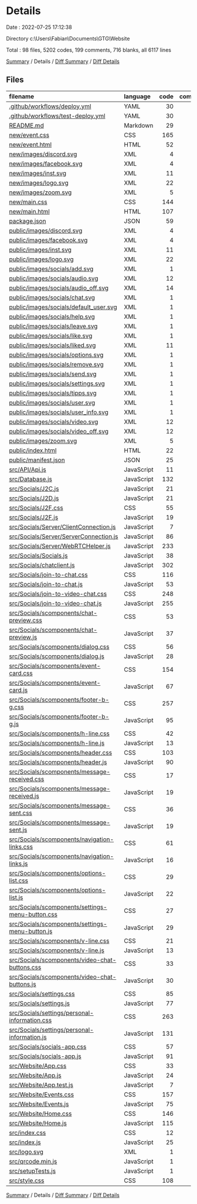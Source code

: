 # Details

Date : 2022-07-25 17:12:38

Directory c:\\Users\\Fabian\\Documents\\GTG\\Website

Total : 98 files,  5202 codes, 199 comments, 716 blanks, all 6117 lines

[Summary](results.md) / Details / [Diff Summary](diff.md) / [Diff Details](diff-details.md)

## Files
| filename | language | code | comment | blank | total |
| :--- | :--- | ---: | ---: | ---: | ---: |
| [.github/workflows/deploy.yml](/.github/workflows/deploy.yml) | YAML | 30 | 0 | 1 | 31 |
| [.github/workflows/test-deploy.yml](/.github/workflows/test-deploy.yml) | YAML | 30 | 0 | 1 | 31 |
| [README.md](/README.md) | Markdown | 29 | 0 | 6 | 35 |
| [new/event.css](/new/event.css) | CSS | 165 | 5 | 30 | 200 |
| [new/event.html](/new/event.html) | HTML | 52 | 0 | 8 | 60 |
| [new/images/discord.svg](/new/images/discord.svg) | XML | 4 | 0 | 1 | 5 |
| [new/images/facebook.svg](/new/images/facebook.svg) | XML | 4 | 0 | 1 | 5 |
| [new/images/inst.svg](/new/images/inst.svg) | XML | 11 | 0 | 1 | 12 |
| [new/images/logo.svg](/new/images/logo.svg) | XML | 22 | 0 | 1 | 23 |
| [new/images/zoom.svg](/new/images/zoom.svg) | XML | 5 | 0 | 1 | 6 |
| [new/main.css](/new/main.css) | CSS | 144 | 6 | 32 | 182 |
| [new/main.html](/new/main.html) | HTML | 107 | 5 | 32 | 144 |
| [package.json](/package.json) | JSON | 59 | 0 | 1 | 60 |
| [public/images/discord.svg](/public/images/discord.svg) | XML | 4 | 0 | 1 | 5 |
| [public/images/facebook.svg](/public/images/facebook.svg) | XML | 4 | 0 | 1 | 5 |
| [public/images/inst.svg](/public/images/inst.svg) | XML | 11 | 0 | 1 | 12 |
| [public/images/logo.svg](/public/images/logo.svg) | XML | 22 | 0 | 1 | 23 |
| [public/images/socials/add.svg](/public/images/socials/add.svg) | XML | 1 | 0 | 0 | 1 |
| [public/images/socials/audio.svg](/public/images/socials/audio.svg) | XML | 12 | 0 | 1 | 13 |
| [public/images/socials/audio_off.svg](/public/images/socials/audio_off.svg) | XML | 14 | 0 | 1 | 15 |
| [public/images/socials/chat.svg](/public/images/socials/chat.svg) | XML | 1 | 0 | 0 | 1 |
| [public/images/socials/default_user.svg](/public/images/socials/default_user.svg) | XML | 1 | 0 | 0 | 1 |
| [public/images/socials/help.svg](/public/images/socials/help.svg) | XML | 1 | 0 | 0 | 1 |
| [public/images/socials/leave.svg](/public/images/socials/leave.svg) | XML | 1 | 0 | 0 | 1 |
| [public/images/socials/like.svg](/public/images/socials/like.svg) | XML | 1 | 0 | 0 | 1 |
| [public/images/socials/liked.svg](/public/images/socials/liked.svg) | XML | 11 | 0 | 1 | 12 |
| [public/images/socials/options.svg](/public/images/socials/options.svg) | XML | 1 | 0 | 0 | 1 |
| [public/images/socials/remove.svg](/public/images/socials/remove.svg) | XML | 1 | 0 | 0 | 1 |
| [public/images/socials/send.svg](/public/images/socials/send.svg) | XML | 1 | 0 | 0 | 1 |
| [public/images/socials/settings.svg](/public/images/socials/settings.svg) | XML | 1 | 0 | 0 | 1 |
| [public/images/socials/tipps.svg](/public/images/socials/tipps.svg) | XML | 1 | 0 | 0 | 1 |
| [public/images/socials/user.svg](/public/images/socials/user.svg) | XML | 1 | 0 | 0 | 1 |
| [public/images/socials/user_info.svg](/public/images/socials/user_info.svg) | XML | 1 | 0 | 0 | 1 |
| [public/images/socials/video.svg](/public/images/socials/video.svg) | XML | 12 | 0 | 1 | 13 |
| [public/images/socials/video_off.svg](/public/images/socials/video_off.svg) | XML | 12 | 0 | 1 | 13 |
| [public/images/zoom.svg](/public/images/zoom.svg) | XML | 5 | 0 | 1 | 6 |
| [public/index.html](/public/index.html) | HTML | 22 | 23 | 1 | 46 |
| [public/manifest.json](/public/manifest.json) | JSON | 25 | 0 | 1 | 26 |
| [src/API/Api.js](/src/API/Api.js) | JavaScript | 11 | 0 | 4 | 15 |
| [src/Database.js](/src/Database.js) | JavaScript | 132 | 3 | 24 | 159 |
| [src/Socials/J2C.js](/src/Socials/J2C.js) | JavaScript | 21 | 0 | 2 | 23 |
| [src/Socials/J2D.js](/src/Socials/J2D.js) | JavaScript | 21 | 0 | 2 | 23 |
| [src/Socials/J2F.css](/src/Socials/J2F.css) | CSS | 55 | 2 | 6 | 63 |
| [src/Socials/J2F.js](/src/Socials/J2F.js) | JavaScript | 19 | 0 | 6 | 25 |
| [src/Socials/Server/ClientConnection.js](/src/Socials/Server/ClientConnection.js) | JavaScript | 7 | 0 | 2 | 9 |
| [src/Socials/Server/ServerConnection.js](/src/Socials/Server/ServerConnection.js) | JavaScript | 86 | 1 | 22 | 109 |
| [src/Socials/Server/WebRTCHelper.js](/src/Socials/Server/WebRTCHelper.js) | JavaScript | 233 | 0 | 45 | 278 |
| [src/Socials/Socials.js](/src/Socials/Socials.js) | JavaScript | 38 | 4 | 8 | 50 |
| [src/Socials/chatclient.js](/src/Socials/chatclient.js) | JavaScript | 302 | 129 | 119 | 550 |
| [src/Socials/join-to-chat.css](/src/Socials/join-to-chat.css) | CSS | 116 | 0 | 1 | 117 |
| [src/Socials/join-to-chat.js](/src/Socials/join-to-chat.js) | JavaScript | 53 | 0 | 6 | 59 |
| [src/Socials/join-to-video-chat.css](/src/Socials/join-to-video-chat.css) | CSS | 248 | 0 | 1 | 249 |
| [src/Socials/join-to-video-chat.js](/src/Socials/join-to-video-chat.js) | JavaScript | 255 | 0 | 14 | 269 |
| [src/Socials/scomponents/chat-preview.css](/src/Socials/scomponents/chat-preview.css) | CSS | 53 | 0 | 3 | 56 |
| [src/Socials/scomponents/chat-preview.js](/src/Socials/scomponents/chat-preview.js) | JavaScript | 37 | 0 | 7 | 44 |
| [src/Socials/scomponents/dialog.css](/src/Socials/scomponents/dialog.css) | CSS | 56 | 0 | 1 | 57 |
| [src/Socials/scomponents/dialog.js](/src/Socials/scomponents/dialog.js) | JavaScript | 28 | 0 | 5 | 33 |
| [src/Socials/scomponents/event-card.css](/src/Socials/scomponents/event-card.css) | CSS | 154 | 0 | 5 | 159 |
| [src/Socials/scomponents/event-card.js](/src/Socials/scomponents/event-card.js) | JavaScript | 67 | 0 | 16 | 83 |
| [src/Socials/scomponents/footer-b-g.css](/src/Socials/scomponents/footer-b-g.css) | CSS | 257 | 0 | 3 | 260 |
| [src/Socials/scomponents/footer-b-g.js](/src/Socials/scomponents/footer-b-g.js) | JavaScript | 95 | 0 | 7 | 102 |
| [src/Socials/scomponents/h-line.css](/src/Socials/scomponents/h-line.css) | CSS | 42 | 0 | 4 | 46 |
| [src/Socials/scomponents/h-line.js](/src/Socials/scomponents/h-line.js) | JavaScript | 13 | 0 | 7 | 20 |
| [src/Socials/scomponents/header.css](/src/Socials/scomponents/header.css) | CSS | 103 | 0 | 4 | 107 |
| [src/Socials/scomponents/header.js](/src/Socials/scomponents/header.js) | JavaScript | 90 | 0 | 8 | 98 |
| [src/Socials/scomponents/message-received.css](/src/Socials/scomponents/message-received.css) | CSS | 17 | 0 | 7 | 24 |
| [src/Socials/scomponents/message-received.js](/src/Socials/scomponents/message-received.js) | JavaScript | 19 | 0 | 7 | 26 |
| [src/Socials/scomponents/message-sent.css](/src/Socials/scomponents/message-sent.css) | CSS | 36 | 0 | 1 | 37 |
| [src/Socials/scomponents/message-sent.js](/src/Socials/scomponents/message-sent.js) | JavaScript | 19 | 0 | 7 | 26 |
| [src/Socials/scomponents/navigation-links.css](/src/Socials/scomponents/navigation-links.css) | CSS | 61 | 0 | 12 | 73 |
| [src/Socials/scomponents/navigation-links.js](/src/Socials/scomponents/navigation-links.js) | JavaScript | 16 | 0 | 5 | 21 |
| [src/Socials/scomponents/options-list.css](/src/Socials/scomponents/options-list.css) | CSS | 29 | 0 | 1 | 30 |
| [src/Socials/scomponents/options-list.js](/src/Socials/scomponents/options-list.js) | JavaScript | 22 | 0 | 7 | 29 |
| [src/Socials/scomponents/settings-menu-button.css](/src/Socials/scomponents/settings-menu-button.css) | CSS | 27 | 0 | 1 | 28 |
| [src/Socials/scomponents/settings-menu-button.js](/src/Socials/scomponents/settings-menu-button.js) | JavaScript | 29 | 0 | 7 | 36 |
| [src/Socials/scomponents/v-line.css](/src/Socials/scomponents/v-line.css) | CSS | 21 | 0 | 1 | 22 |
| [src/Socials/scomponents/v-line.js](/src/Socials/scomponents/v-line.js) | JavaScript | 13 | 0 | 7 | 20 |
| [src/Socials/scomponents/video-chat-buttons.css](/src/Socials/scomponents/video-chat-buttons.css) | CSS | 33 | 0 | 8 | 41 |
| [src/Socials/scomponents/video-chat-buttons.js](/src/Socials/scomponents/video-chat-buttons.js) | JavaScript | 30 | 0 | 7 | 37 |
| [src/Socials/settings.css](/src/Socials/settings.css) | CSS | 85 | 0 | 2 | 87 |
| [src/Socials/settings.js](/src/Socials/settings.js) | JavaScript | 77 | 0 | 16 | 93 |
| [src/Socials/settings/personal-information.css](/src/Socials/settings/personal-information.css) | CSS | 263 | 0 | 1 | 264 |
| [src/Socials/settings/personal-information.js](/src/Socials/settings/personal-information.js) | JavaScript | 131 | 0 | 15 | 146 |
| [src/Socials/socials-app.css](/src/Socials/socials-app.css) | CSS | 57 | 0 | 1 | 58 |
| [src/Socials/socials-app.js](/src/Socials/socials-app.js) | JavaScript | 91 | 0 | 13 | 104 |
| [src/Website/App.css](/src/Website/App.css) | CSS | 33 | 0 | 6 | 39 |
| [src/Website/App.js](/src/Website/App.js) | JavaScript | 24 | 0 | 3 | 27 |
| [src/Website/App.test.js](/src/Website/App.test.js) | JavaScript | 7 | 0 | 2 | 9 |
| [src/Website/Events.css](/src/Website/Events.css) | CSS | 157 | 8 | 29 | 194 |
| [src/Website/Events.js](/src/Website/Events.js) | JavaScript | 75 | 0 | 18 | 93 |
| [src/Website/Home.css](/src/Website/Home.css) | CSS | 146 | 9 | 33 | 188 |
| [src/Website/Home.js](/src/Website/Home.js) | JavaScript | 115 | 0 | 28 | 143 |
| [src/index.css](/src/index.css) | CSS | 12 | 0 | 2 | 14 |
| [src/index.js](/src/index.js) | JavaScript | 25 | 0 | 5 | 30 |
| [src/logo.svg](/src/logo.svg) | XML | 1 | 0 | 0 | 1 |
| [src/qrcode.min.js](/src/qrcode.min.js) | JavaScript | 1 | 0 | 0 | 1 |
| [src/setupTests.js](/src/setupTests.js) | JavaScript | 1 | 4 | 1 | 6 |
| [src/style.css](/src/style.css) | CSS | 108 | 0 | 3 | 111 |

[Summary](results.md) / Details / [Diff Summary](diff.md) / [Diff Details](diff-details.md)